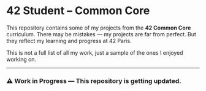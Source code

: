 # 42 Student – Common Core

This repository contains some of my projects from the **42 Common Core** curriculum.
There may be mistakes — my projects are far from perfect. 
But they reflect my learning and progress at 42 Paris.

This is not a full list of all my work, just a sample of the ones I enjoyed working on.

---

### ⚠️ Work in Progress — This repository is getting updated.
